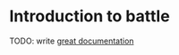 # Introduction to battle

TODO: write [great documentation](http://jacobian.org/writing/what-to-write/)
